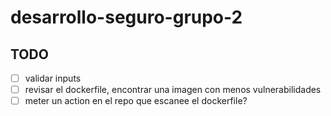 # desarrollo-seguro-grupo-2

## TODO
- [ ] validar inputs
- [ ] revisar el dockerfile, encontrar una imagen con menos vulnerabilidades
- [ ] meter un action en el repo que escanee el dockerfile? 
